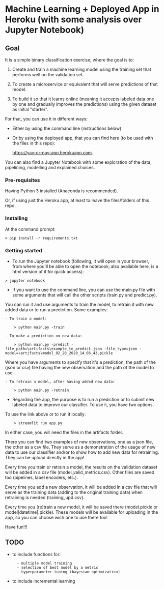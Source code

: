 # Machine Learning + Deployed App in Heroku (with some analysis over Jupyter Notebook)

## Goal

It is a simple binary classification exercise, where the goal is to:

1. Create and train a machine learning model using the training set that performs well on the validation set.

2. To create a microservice or equivalent that will serve predictions of that model.

3. To build it so that it learns online (meaning it accepts labeled data one by one and gradually improves the predictions) using the given dataset as initial "starter".

For that, you can use it in different ways:
* Either by using the command line (instructions below)
* Or by using the deployed app, that you can find here (to be used with the files in this repo): 

    https://yay-or-nay-app.herokuapp.com.

You can also find a Jupyter Notebook with some exploration of the data, pipelining, modelling and explained choices.


### Pre-requisites

Having Python 3 installed (Anaconda is recommended).

Or, if using just the Heroku app, at least to leave the files/folders of this repo.

### Installing

At the command prompt:

```
> pip install -r requirements.txt
```

### Getting started

* To run the Jupyter notebook (following, it will open in your browser, from where you'll be able to open the notebook; also available here, is a html version of it for quick access):

```
> jupyter notebook
```


* If you want to use the command line, you can use the main.py file with some arguments that will call the other scripts (train.py and predict.py).

You can run it and use arguments to train the model, to retrain it with new added data or to run a prediction. Some examples:

    - To train a model:

```
    > python main.py -train
```

    - To make a prediction on new data:

```
    > python main.py -predict -file_path=\artifacts\example_to_predict.json -file_type=json -model=\artifacts\model_02_20_2020_14_06_43.pickle
```
Where you have arguments to specify that it's a prediction, the path of the (json or csv) file having the new observation and the path of the model to use.

    - To retrain a model, after having added new data:

```
    > python main.py -retrain
```


* Regarding the app, the purpose is to run a prediction or to submit new labeled data to improve our classifier. To use it, you have two options.

To use the link above or to run it locally:

```
    > streamlit run app.py
```
In either case, you will need the files in the artifacts folder.

There you can find two examples of new observations, one as a json file, the other as a csv file. They serve as a demonstration of the usage of new data to use our classifier and/or to show how to add new data for retraining. They can be upload directly in the app!

Every time you train or retrain a model, the results on the validation dataset will be added in a csv file (model_valid_metrics.csv). Other files are saved too (pipelines, label encoders, etc.).

Every time you add a new observation, it will be added in a csv file that will serve as the training data (adding to the original training data) when retraining is needed (training_upd.csv).

Every time you (re)train a new model, it will be saved there (model.pickle or model[datetime].pickle). These models will be available for uploading in the app, so you can choose wich one to use there too!


Have fun!!!


## TODO
- to include functions for:

        - multiple model training
        - selection of best model by a metric
        - hyperparameter tuning (bayesian optimization)

- to include incremental learning
